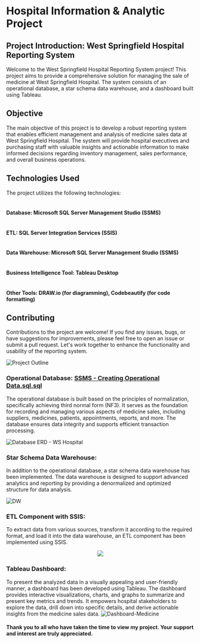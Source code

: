# Hospital Information & Analytic Project


## Project Introduction: West Springfield Hospital Reporting System
Welcome to the West Springfield Hospital Reporting System project! This project aims to provide a comprehensive solution for managing the sale of medicine at West Springfield Hospital. The system consists of an operational database, a star schema data warehouse, and a dashboard built using Tableau.



## Objective
The main objective of this project is to develop a robust reporting system that enables efficient management and analysis of medicine sales data at West Springfield Hospital. The system will provide hospital executives and purchasing staff with valuable insights and actionable information to make informed decisions regarding inventory management, sales performance, and overall business operations.

## Technologies Used
The project utilizes the following technologies:
#### <br />Database: Microsoft SQL Server Management Studio (SSMS)
#### <br />ETL: SQL Server Integration Services (SSIS)
#### <br />Data Warehouse: Microsoft SQL Server Management Studio (SSMS)
#### <br />Business Intelligence Tool: Tableau Desktop
#### <br />Other Tools: DRAW.io (for diagramming), Codebeautify (for code formatting)

## Contributing
Contributions to the project are welcome! If you find any issues, bugs, or have suggestions for improvements, please feel free to open an issue or submit a pull request. Let's work together to enhance the functionality and usability of the reporting system.

![Project Outline](https://github.com/VinhhDo/VinhDo.github.io/assets/98499217/e5ba5621-b067-4682-b119-281d5e4f1954)

### Operational Database: [SSMS - Creating Operational Data.sql.sql](https://github.com/VinhhDo/VinhDo.github.io/blob/20d24b8d5e9caf8b4e3e93edba699579959b7507/SSMS%20-%20Creating%20Operational%20Data.sql.sql)
The operational database is built based on the principles of normalization, specifically achieving third normal form (NF3). It serves as the foundation for recording and managing various aspects of medicine sales, including suppliers, medicines, patients, appointments, reports, and more. The database ensures data integrity and supports efficient transaction processing.

![Database ERD - WS Hospital](https://github.com/VinhhDo/VinhDo.github.io/assets/98499217/7c9e3e5c-9a04-4898-bea5-04366105362c)

### Star Schema Data Warehouse: 
In addition to the operational database, a star schema data warehouse has been implemented. The data warehouse is designed to support advanced analytics and reporting by providing a denormalized and optimized structure for data analysis. 

![DW](https://github.com/VinhhDo/VinhDo.github.io/assets/98499217/992506a9-58eb-4aa0-a1f5-1c339649cc50)

### ETL Component with SSIS:
To extract data from various sources, transform it according to the required format, and load it into the data warehouse, an ETL component has been implemented using SSIS.

<p align="center">
  <img src="https://github.com/VinhhDo/VinhDo.github.io/assets/98499217/d7583c86-86df-4c9d-a36c-76c067d2df19">
</p>

### Tableau Dashboard:
To present the analyzed data in a visually appealing and user-friendly manner, a dashboard has been developed using Tableau. The dashboard provides interactive visualizations, charts, and graphs to summarize and present key metrics and trends. It empowers hospital stakeholders to explore the data, drill down into specific details, and derive actionable insights from the medicine sales data.
![Dashboard-Medicine](https://github.com/VinhhDo/VinhDo.github.io/assets/98499217/1e2de5f2-09df-4e49-87f7-e2b3c38157b6)





#### Thank you to all who have taken the time to view my project. Your support and interest are truly appreciated.



